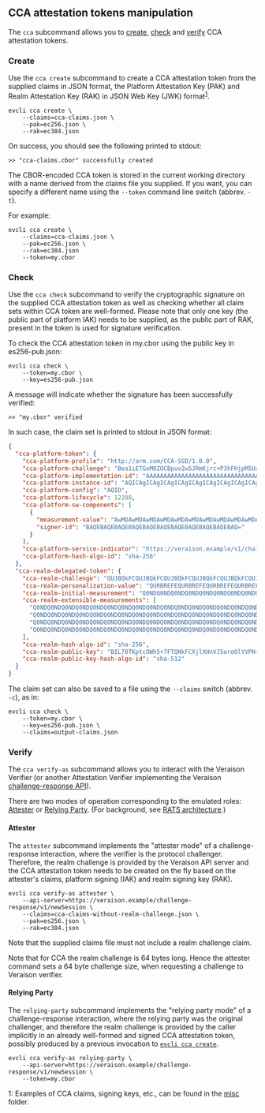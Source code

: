 ## CCA attestation tokens manipulation

The `cca` subcommand allows you to [create](#create), [check](#check) and [verify](#verify) CCA attestation tokens.

### Create

Use the `cca create` subcommand to create a CCA attestation token from the supplied claims in JSON format, the Platform Attestation Key (PAK) and Realm Attestation Key (RAK) in JSON Web Key (JWK) format<sup>[1](#inputs-ex)</sup>.

```shell
evcli cca create \
    --claims=cca-claims.json \
    --pak=ec256.json \
    --rak=ec384.json
```

On success, you should see the following printed to stdout:

```console
>> "cca-claims.cbor" successfully created
```

The CBOR-encoded CCA token is stored in the current working directory with a name derived from the claims file you supplied.  If you want, you can specify a different name using the `--token` command line switch (abbrev. `-t`).

For example:

```shell
evcli cca create \
    --claims=cca-claims.json \
    --pak=ec256.json \
    --rak=ec384.json
    --token=my.cbor
```

### Check

Use the `cca check` subcommand to verify the cryptographic signature on the supplied CCA attestation token as well as checking whether all claim sets within CCA token are well-formed. Please note that only one key (the public part of platform IAK) needs to be supplied, as the public part of RAK, present in the token is used for signature verification.

To check the CCA attestation token in my.cbor using the public key in es256-pub.json:

```shell
evcli cca check \
    --token=my.cbor \
    --key=es256-pub.json
```

A message will indicate whether the signature has been successfully verified:

```console
>> "my.cbor" verified
```

In such case, the claim set is printed to stdout in JSON format:

```json
{
  "cca-platform-token": {
    "cca-platform-profile": "http://arm.com/CCA-SSD/1.0.0",
    "cca-platform-challenge": "Bea1iETGoM0ZOCBpuv2w5JRmKjrc+P3hFHjpM5Ua8XkP9d5ceOPbESPaCiB6i2ZVbgoi8Z7mS9wviZU7azJVXw==",
    "cca-platform-implementation-id": "AAAAAAAAAAAAAAAAAAAAAAAAAAAAAAAAAAAAAAAAAAA=",
    "cca-platform-instance-id": "AQICAgICAgICAgICAgICAgICAgICAgICAgICAgICAgIC",
    "cca-platform-config": "AQID",
    "cca-platform-lifecycle": 12288,
    "cca-platform-sw-components": [
      {
        "measurement-value": "AwMDAwMDAwMDAwMDAwMDAwMDAwMDAwMDAwMDAwMDAwM=",
        "signer-id": "BAQEBAQEBAQEBAQEBAQEBAQEBAQEBAQEBAQEBAQEBAQ="
      }
    ],
    "cca-platform-service-indicator": "https://veraison.example/v1/challenge-response",
    "cca-platform-hash-algo-id": "sha-256"
  },
  "cca-realm-delegated-token": {
    "cca-realm-challenge": "QUJBQkFCQUJBQkFCQUJBQkFCQUJBQkFCQUJBQkFCQUJBQkFCQUJBQkFCQUJBQkFCQUJBQkFCQUJBQkFCQUJBQg==",
    "cca-realm-personalization-value": "QURBREFEQURBREFEQURBREFEQURBREFEQURBREFEQURBREFEQURBREFEQURBREFEQURBREFEQURBREFEQURBRA==",
    "cca-realm-initial-measurement": "Q0NDQ0NDQ0NDQ0NDQ0NDQ0NDQ0NDQ0NDQ0NDQ0NDQ0NDQ0NDQ0NDQ0NDQ0NDQ0NDQ0NDQ0NDQ0NDQ0NDQ0NDQw==",
    "cca-realm-extensible-measurements": [
      "Q0NDQ0NDQ0NDQ0NDQ0NDQ0NDQ0NDQ0NDQ0NDQ0NDQ0NDQ0NDQ0NDQ0NDQ0NDQ0NDQ0NDQ0NDQ0NDQ0NDQ0NDQw==",
      "Q0NDQ0NDQ0NDQ0NDQ0NDQ0NDQ0NDQ0NDQ0NDQ0NDQ0NDQ0NDQ0NDQ0NDQ0NDQ0NDQ0NDQ0NDQ0NDQ0NDQ0NDQw==",
      "Q0NDQ0NDQ0NDQ0NDQ0NDQ0NDQ0NDQ0NDQ0NDQ0NDQ0NDQ0NDQ0NDQ0NDQ0NDQ0NDQ0NDQ0NDQ0NDQ0NDQ0NDQw==",
      "Q0NDQ0NDQ0NDQ0NDQ0NDQ0NDQ0NDQ0NDQ0NDQ0NDQ0NDQ0NDQ0NDQ0NDQ0NDQ0NDQ0NDQ0NDQ0NDQ0NDQ0NDQw=="
    ],
    "cca-realm-hash-algo-id": "sha-256",
    "cca-realm-public-key": "BIL70TKptcOWh5+7FTQNkFCXjlXHnVJ5oroOlYVPN+IM0vZPO3K1cLvXc+7iznaEJe31Re2+if+v4OlrvUbicPIHlsRIuY2vRqdk0nRC5ubthPjOyBfm7ManHTo959Z+zQ==",
    "cca-realm-public-key-hash-algo-id": "sha-512"
  }
}

```

The claim set can also be saved to a file using the `--claims` switch (abbrev. `-c`), as in:

```shell
evcli cca check \
    --token=my.cbor \
    --key=es256-pub.json \
    --claims=output-claims.json
```

### Verify

The `cca verify-as` subcommand allows you to interact with the Veraison Verifier (or another Attestation Verifier implementing the Veraison [challenge-response API](https://github.com/veraison/docs/tree/main/api/challenge-response)).

There are two modes of operation corresponding to the emulated roles: [Attester](#attester) or [Relying Party](#relying-party).  (For background, see [RATS architecture](https://datatracker.ietf.org/doc/draft-ietf-rats-architecture/).)

#### Attester

The `attester` subcommand implements the "attester mode" of a challenge-response interaction, where the verifier is the protocol challenger.  Therefore, the realm challenge is provided by the Veraison API server and the CCA attestation token needs to be created on the fly based on the attester's claims, platform signing (IAK) and realm signing key (RAK).

```shell
evcli cca verify-as attester \
    --api-server=https://veraison.example/challenge-response/v1/newSession \
    --claims=cca-claims-without-realm-challenge.json \
    --pak=es256.json \
    --rak=ec384.json
```

Note that the supplied claims file must not include a realm challenge claim.

Note that for CCA the realm challenge is 64 bytes long. Hence the attester command sets a 64 byte challenge size, when requesting a challenge to Veraison verifier.

#### Relying Party

The `relying-party` subcommand implements the "relying party mode" of a challenge-response interaction, where the relying party was the original challenger, and therefore the realm challenge is provided by the caller implicitly in an already well-formed and signed CCA attestation token, possibly produced by a previous invocation to [`evcli cca create`](#create).

```shell
evcli cca verify-as relying-party \
    --api-server=https://veraison.example/challenge-response/v1/newSession \
    --token=my.cbor
```

<a name="inputs-ex">1</a>: Examples of CCA claims, signing keys, etc., can be found in the [misc](misc) folder.